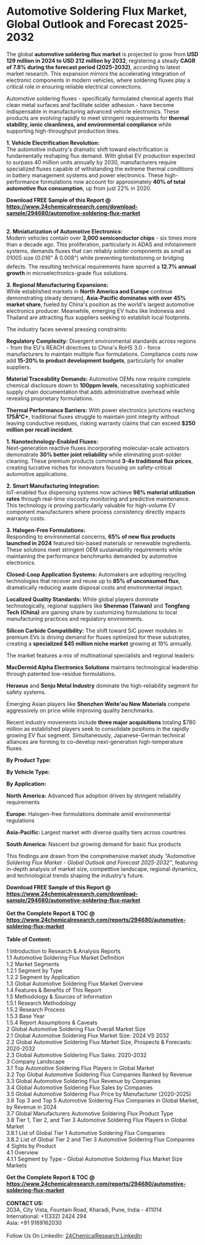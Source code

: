 <h1>Automotive Soldering Flux Market, Global Outlook and Forecast 2025-2032</h1><p>The global <strong>automotive soldering flux market</strong> is projected to grow from <strong>USD 129 million in 2024 to USD 212 million by 2032</strong>, registering a steady <strong>CAGR of 7.8% during the forecast period (2025-2032)</strong>, according to latest market research. This expansion mirrors the accelerating integration of electronic components in modern vehicles, where soldering fluxes play a critical role in ensuring reliable electrical connections.</p><p>Automotive soldering fluxes - specifically formulated chemical agents that clean metal surfaces and facilitate solder adhesion - have become indispensable in manufacturing advanced vehicle electronics. These products are evolving rapidly to meet stringent requirements for <strong>thermal stability, ionic cleanliness, and environmental compliance</strong> while supporting high-throughput production lines.</p><p><strong>1. Vehicle Electrification Revolution:</strong><br>
The automotive industry's dramatic shift toward electrification is fundamentally reshaping flux demand. With global EV production expected to surpass 40 million units annually by 2030, manufacturers require specialized fluxes capable of withstanding the extreme thermal conditions in battery management systems and power electronics. These high-performance formulations now account for approximately <strong>40% of total automotive flux consumption</strong>, up from just 22% in 2020.</p><div><b>Download FREE Sample of this Report @ 
            <a href="https://www.24chemicalresearch.com/download-sample/294680/automotive-soldering-flux-market">
            https://www.24chemicalresearch.com/download-sample/294680/automotive-soldering-flux-market</a></b></div><br><p><strong>2. Miniaturization of Automotive Electronics:</strong><br>
Modern vehicles contain over <strong>3,000 semiconductor chips</strong> - six times more than a decade ago. This proliferation, particularly in ADAS and infotainment systems, demands fluxes that can reliably solder components as small as 01005 size (0.016" Ã 0.008") while preventing tombstoning or bridging defects. The resulting technical requirements have spurred a <strong>12.7% annual growth</strong> in microelectronics-grade flux solutions.</p><p><strong>3. Regional Manufacturing Expansions:</strong><br>
While established markets in <strong>North America and Europe</strong> continue demonstrating steady demand, <strong>Asia-Pacific dominates with over 45% market share</strong>, fueled by China's position as the world's largest automotive electronics producer. Meanwhile, emerging EV hubs like Indonesia and Thailand are attracting flux suppliers seeking to establish local footprints.</p><p>The industry faces several pressing constraints:</p><p><strong>Regulatory Complexity:</strong> Divergent environmental standards across regions - from the EU's REACH directives to China's RoHS 3.0 - force manufacturers to maintain multiple flux formulations. Compliance costs now add <strong>15-20% to product development budgets</strong>, particularly for smaller suppliers.</p><p><strong>Material Traceability Demands:</strong> Automotive OEMs now require complete chemical disclosure down to <strong>100ppm levels</strong>, necessitating sophisticated supply chain documentation that adds administrative overhead while revealing proprietary formulations.</p><p><strong>Thermal Performance Barriers:</strong> With power electronics junctions reaching <strong>175Â°C+</strong>, traditional fluxes struggle to maintain joint integrity without leaving conductive residues, risking warranty claims that can exceed <strong>$250 million per recall incident</strong>.</p><p><strong>1. Nanotechnology-Enabled Fluxes:</strong><br>
Next-generation reactive fluxes incorporating molecular-scale activators demonstrate <strong>30% better joint reliability</strong> while eliminating post-solder cleaning. These premium products command <strong>3-4x traditional flux prices</strong>, creating lucrative niches for innovators focusing on safety-critical automotive applications.</p><p><strong>2. Smart Manufacturing Integration:</strong><br>
IoT-enabled flux dispensing systems now achieve <strong>98% material utilization rates</strong> through real-time viscosity monitoring and predictive maintenance. This technology is proving particularly valuable for high-volume EV component manufacturers where process consistency directly impacts warranty costs.</p><p><strong>3. Halogen-Free Formulations:</strong><br>
Responding to environmental concerns, <strong>65% of new flux products launched in 2024</strong> featured bio-based materials or renewable ingredients. These solutions meet stringent OEM sustainability requirements while maintaining the performance benchmarks demanded by automotive electronics.</p><p><strong>Closed-Loop Application Systems:</strong> Automakers are adopting recycling technologies that recover and reuse up to <strong>85% of unconsumed flux</strong>, dramatically reducing waste disposal costs and environmental impact.</p><p><strong>Localized Quality Standards:</strong> While global players dominate technologically, regional suppliers like <strong>Shenmao (Taiwan)</strong> and <strong>Tongfang Tech (China)</strong> are gaining share by customizing formulations to local manufacturing practices and regulatory environments.</p><p><strong>Silicon Carbide Compatibility:</strong> The shift toward SiC power modules in premium EVs is driving demand for fluxes optimized for these substrates, creating a <strong>specialized $45 million niche market</strong> growing at 19% annually.</p><p>The market features a mix of multinational specialists and regional leaders:</p><p><strong>MacDermid Alpha Electronics Solutions</strong> maintains technological leadership through patented low-residue formulations.</p><p><strong>Heraeus</strong> and <strong>Senju Metal Industry</strong> dominate the high-reliability segment for safety systems.</p><p>Emerging Asian players like <strong>Shenzhen Weite'ou New Materials</strong> compete aggressively on price while improving quality benchmarks.</p><p>Recent industry movements include <strong>three major acquisitions</strong> totaling $780 million as established players seek to consolidate positions in the rapidly growing EV flux segment. Simultaneously, Japanese-German technical alliances are forming to co-develop next-generation high-temperature fluxes.</p><p><strong>By Product Type:</strong></p><p><strong>By Vehicle Type:</strong></p><p><strong>By Application:</strong></p><p><strong>North America:</strong> Advanced flux adoption driven by stringent reliability requirements</p><p><strong>Europe:</strong> Halogen-free formulations dominate amid environmental regulations</p><p><strong>Asia-Pacific:</strong> Largest market with diverse quality tiers across countries</p><p><strong>South America:</strong> Nascent but growing demand for basic flux products</p><p>This findings are drawn from the comprehensive market study <em>"Automotive Soldering Flux Market - Global Outlook and Forecast 2025-2032"</em>, featuring in-depth analysis of market size, competitive landscape, regional dynamics, and technological trends shaping the industry's future.</p><div><b>Download FREE Sample of this Report @ 
            <a href="https://www.24chemicalresearch.com/download-sample/294680/automotive-soldering-flux-market">
            https://www.24chemicalresearch.com/download-sample/294680/automotive-soldering-flux-market</a></b></div><br><div><b>Get the Complete Report & TOC @ 
            <a href="https://www.24chemicalresearch.com/reports/294680/automotive-soldering-flux-market">
            https://www.24chemicalresearch.com/reports/294680/automotive-soldering-flux-market</a></b></div><br>
            <b>Table of Content:</b><p>1 Introduction to Research & Analysis Reports<br />
 1.1 Automotive Soldering Flux Market Definition<br />
 1.2 Market Segments<br />
 1.2.1 Segment by Type<br />
 1.2.2 Segment by Application<br />
 1.3 Global Automotive Soldering Flux Market Overview<br />
 1.4 Features & Benefits of This Report<br />
 1.5 Methodology & Sources of Information<br />
 1.5.1 Research Methodology<br />
 1.5.2 Research Process<br />
 1.5.3 Base Year<br />
 1.5.4 Report Assumptions & Caveats<br />
2 Global Automotive Soldering Flux Overall Market Size<br />
 2.1 Global Automotive Soldering Flux Market Size: 2024 VS 2032<br />
 2.2 Global Automotive Soldering Flux Market Size, Prospects & Forecasts: 2020-2032<br />
 2.3 Global Automotive Soldering Flux Sales: 2020-2032<br />
3 Company Landscape<br />
 3.1 Top Automotive Soldering Flux Players in Global Market<br />
 3.2 Top Global Automotive Soldering Flux Companies Ranked by Revenue<br />
 3.3 Global Automotive Soldering Flux Revenue by Companies<br />
 3.4 Global Automotive Soldering Flux Sales by Companies<br />
 3.5 Global Automotive Soldering Flux Price by Manufacturer (2020-2025)<br />
 3.6 Top 3 and Top 5 Automotive Soldering Flux Companies in Global Market, by Revenue in 2024<br />
 3.7 Global Manufacturers Automotive Soldering Flux Product Type<br />
 3.8 Tier 1, Tier 2, and Tier 3 Automotive Soldering Flux Players in Global Market<br />
 3.8.1 List of Global Tier 1 Automotive Soldering Flux Companies<br />
 3.8.2 List of Global Tier 2 and Tier 3 Automotive Soldering Flux Companies<br />
4 Sights by Product<br />
 4.1 Overview<br />
 4.1.1 Segment by Type - Global Automotive Soldering Flux Market Size Markets</p><div><b>Get the Complete Report & TOC @ 
            <a href="https://www.24chemicalresearch.com/reports/294680/automotive-soldering-flux-market">
            https://www.24chemicalresearch.com/reports/294680/automotive-soldering-flux-market</a></b></div><br><b>CONTACT US:</b><br>
            203A, City Vista, Fountain Road, Kharadi, Pune, India - 411014<br>
            International: +1(332) 2424 294<br>
            Asia: +91 9169162030 <br><br>
            Follow Us On LinkedIn: <a href="https://www.linkedin.com/company/24chemicalresearch/">24ChemicalResearch LinkedIn</a>